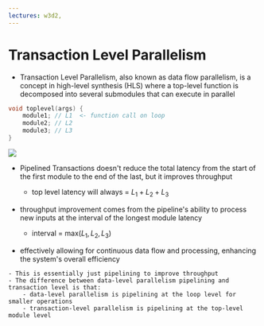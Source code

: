 ```yaml
---
lectures: w3d2, 
---
```


# Transaction Level Parallelism

- Transaction Level Parallelism, also known as data flow parallelism, is a concept in high-level synthesis (HLS) where a top-level function is decomposed into several submodules that can execute in parallel

```c
void toplevel(args) {
	module1; // L1  <- function call on loop
	module2; // L2
	module3; // L3
}
```

![](Pasted%20image%2020240223160355.png)

- Pipelined Transactions doesn't reduce the total latency from the start of the first module to the end of the last, but it improves throughput
	- top level latency will always = $L_1 + L_2 + L_3$ 
	
- throughput improvement comes from the pipeline's ability to process new inputs at the interval of the longest module latency 
	- interval = $\text{max}(L_1, L_2, L_3)$
	
- effectively allowing for continuous data flow and processing, enhancing the system's overall efficiency

```ad-question
- This is essentially just pipelining to improve throughput
- The difference between data-level parallelism pipelining and transaction level is that:
	- data-level parallelism is pipelining at the loop level for smaller operations
	- transaction-level parallelism is pipelining at the top-level module level
```
